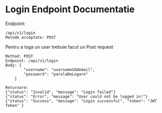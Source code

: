 # Login Endpoint Documentatie

Endpoint:
```
/api/v1/login
Metode acceptate: POST
```

Pentru a loga un user trebuie facut un Post request

```
Method: POST
Endpoint: /api/v1/login
Body: {
        "username": "usernameSAUemail",
        "password": "parolaDeLogare"
    }

Returnare:
{"status": "Invalid", "message": "Login failed"}
{"status": "Error", "message": "User could not be logged in!"}
{"status": "Success", "message": "Login successful", "token": "JWT Token" }

```
